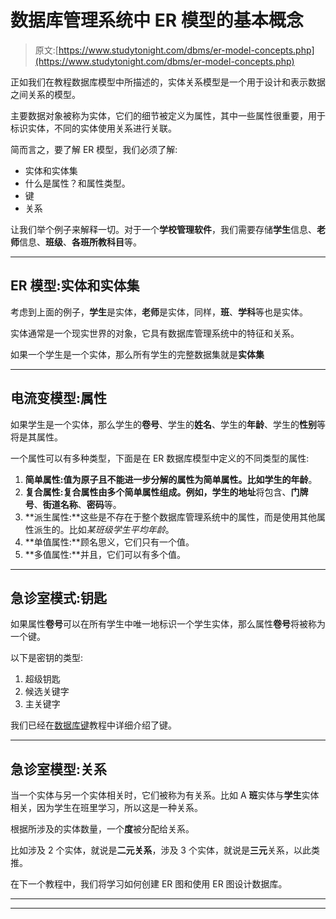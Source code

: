 # 数据库管理系统中 ER 模型的基本概念

> 原文:[https://www.studytonight.com/dbms/er-model-concepts.php](https://www.studytonight.com/dbms/er-model-concepts.php)

正如我们在教程数据库模型中所描述的，实体关系模型是一个用于设计和表示数据之间关系的模型。

主要数据对象被称为实体，它们的细节被定义为属性，其中一些属性很重要，用于标识实体，不同的实体使用关系进行关联。

简而言之，要了解 ER 模型，我们必须了解:

*   实体和实体集
*   什么是属性？和属性类型。
*   键
*   关系

让我们举个例子来解释一切。对于一个**学校管理软件**，我们需要存储**学生**信息、**老师**信息、**班级**、**各班所教科目**等。

* * *

## ER 模型:实体和实体集

考虑到上面的例子，**学生**是实体，**老师**是实体，同样，**班**、**学科**等也是实体。

实体通常是一个现实世界的对象，它具有数据库管理系统中的特征和关系。

如果一个学生是一个实体，那么所有学生的完整数据集就是**实体集**

* * *

## 电流变模型:属性

如果学生是一个实体，那么学生的**卷号**、学生的**姓名**、学生的**年龄**、学生的**性别**等将是其属性。

一个属性可以有多种类型，下面是在 ER 数据库模型中定义的不同类型的属性:

1.  **简单属性:**值为原子且不能进一步分解的属性为简单属性。比如学生的**年龄**。
2.  **复合属性:**复合属性由多个简单属性组成。例如，学生的**地址**将包含、**门牌号**、**街道名称**、**密码**等。
3.  **派生属性:**这些是不存在于整个数据库管理系统中的属性，而是使用其他属性派生的。比如*某班级学生平均年龄*。
4.  **单值属性:**顾名思义，它们只有一个值。
5.  **多值属性:**并且，它们可以有多个值。

* * *

## 急诊室模式:钥匙

如果属性**卷号**可以在所有学生中唯一地标识一个学生实体，那么属性**卷号**将被称为一个键。

以下是密钥的类型:

1.  超级钥匙
2.  候选关键字
3.  主关键字

我们已经在[数据库键](database-key.php)教程中详细介绍了键。

* * *

## 急诊室模型:关系

当一个实体与另一个实体相关时，它们被称为有关系。比如 A **班**实体与**学生**实体相关，因为学生在班里学习，所以这是一种关系。

根据所涉及的实体数量，一个**度**被分配给关系。

比如涉及 2 个实体，就说是**二元关系**，涉及 3 个实体，就说是**三元**关系，以此类推。

在下一个教程中，我们将学习如何创建 ER 图和使用 ER 图设计数据库。

* * *

* * *